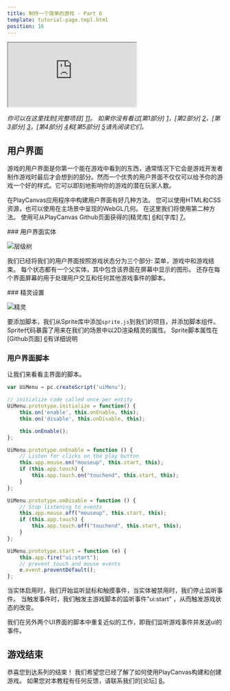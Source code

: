 ```yaml
---
title: 制作一个简单的游戏 - Part 6
template: tutorial-page.tmpl.html
position: 16
---
```


<iframe src="https://playcanv.as/p/KH37bnOk?overlay=false"></iframe>

*你可以在这里找到[完整项目] [11]。 如果你没有看过[第1部分] [1]，[第2部分] [2]，[第3部分] [3]，[第4部分] [4]和[第5部分] [5]请先阅读它们。*

## 用户界面

游戏的用户界面是你第一个能在游戏中看到的东西，通常情况下它会是游戏开发者制作游戏时最后才会想到的部分。然而一个优秀的用户界面不仅仅可以给予你的游戏一个好的样式。它可以即刻地影响你的游戏的潜在玩家人数。

在PlayCanvas应用程序中构建用户界面有好几种方法。 您可以使用HTML和CSS资源，也可以使用在主场景中呈现的WebGL几何。 在这里我们将使用第二种方法。 使用可从PlayCanvas Github页面获得的[精灵库] [6]和[字库] [7]。

### 用户界面实体

![层级树][9]

我们已经将我们的用户界面按照游戏状态分为三个部分: 菜单，游戏中和游戏结束。 每个状态都有一个父实体，其中包含该界面在屏幕中显示的图形。 还存在每个界面屏幕的用于处理用户交互和任何其他游戏事件的脚本。

### 精灵设置

![精灵][10]

要添加脚本，我们从Sprite库中添加`sprite.js`到我们的项目，并添加脚本组件。 Sprite代码暴露了用来在我们的场景中以2D渲染精灵的属性。 Sprite脚本属性在[Github页面] [6]有详细说明

### 用户界面脚本

让我们来看看主界面的脚本。

```javascript
var UiMenu = pc.createScript('uiMenu');

// initialize code called once per entity
UiMenu.prototype.initialize = function() {
    this.on('enable', this.onEnable, this);
    this.on('disable', this.onDisable, this);

    this.onEnable();
};

UiMenu.prototype.onEnable = function () {
    // Listen for clicks on the play button
    this.app.mouse.on("mouseup", this.start, this);
    if (this.app.touch) {
        this.app.touch.on("touchend", this.start, this);
    }
};

UiMenu.prototype.onDisable = function () {
    // Stop listening to events
    this.app.mouse.off("mouseup", this.start, this);
    if (this.app.touch) {
        this.app.touch.off("touchend", this.start, this);
    }
};

UiMenu.prototype.start = function (e) {
    this.app.fire("ui:start");
    // prevent touch and mouse events
    e.event.preventDefault();
};
```

当实体启用时，我们开始监听鼠标和触摸事件，当实体被禁用时，我们停止监听事件。 当触发事件时，我们触发主游戏脚本的监听事件"ui:start" ，从而触发游戏状态的改变。

我们在另外两个UI界面的脚本中重复近似的工作，即我们监听游戏事件并发送ui的事件。

## 游戏结束

恭喜您到达系列的结束！ 我们希望您已经了解了如何使用PlayCanvas构建和创建游戏。 如果您对本教程有任何反馈，请联系我们的[论坛] [8]。

[1]: /tutorials/beginner/keepyup-part-one
[2]: /tutorials/beginner/keepyup-part-two
[3]: /tutorials/beginner/keepyup-part-three
[4]: /tutorials/beginner/keepyup-part-four
[5]: /tutorials/beginner/keepyup-part-five
[6]: https://github.com/playcanvas/sprites
[7]: https://github.com/playcanvas/fonts
[8]: http://forum.playcanvas.com
[9]: /images/tutorials/beginner/keepyup-part-six/ui-hierarchy.jpg
[10]: /images/tutorials/beginner/keepyup-part-six/sprite-setup.jpg
[11]: https://playcanvas.com/project/406050

